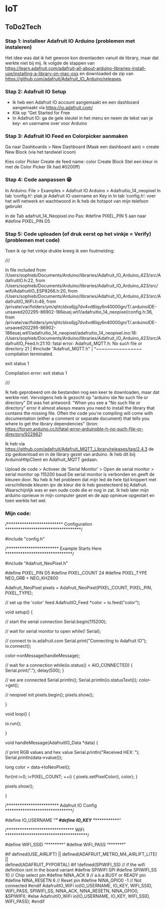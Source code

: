 # IoT

## ToDo2Tech

### Stap 1: installeer Adafruit IO Arduino (problemen met instaleren)

Het idee was dat ik het gewoon kon downlaoden vanuit de library, maar dat werkte niet bij mij. Ik volgde de stappen van https://learn.adafruit.com/adafruit-all-about-arduino-libraries-install-use/installing-a-library-on-mac-osx en downloaded de zip van https://github.com/adafruit/Adafruit_IO_Arduino/releases.


### Stap 2: Adafruit IO Setup

- Ik heb een Adafruit IO account aangemaakt en een dashboard aangemaakt via https://io.adafruit.com/
- Klik op “Get Started for Free 
- In Adafruit IO: ga de gele sleutel in het menu en neem de tekst van je key- en username over voor Arduino


### Stap 3: Adafruit IO Feed en Colorpicker aanmaken

Ga naar Dashboards > New Dashboard (Maak een dashboard aan) > create New Block (via het tandwiel icoon)
 
Kies color Picker
Create de feed name: color
Create Block
Stel een kleur in met de Color Picker (Ik had #0200ff)


### Stap 4: Code aanpassen 😁
In Arduino: File > Examples > Adafruit IO Arduino > Adafruitio_14_neopixel
In tab ‘config.h’: plak je Adafruit IO username en Key in
In tab ‘config.h’: voer het wifi netwerk en wachtwoord in 
Ik heb de hotspot van mijn telefoon gebruikt

in de Tab adafruit_14_Neopixel.ino
Pas: #define PIXEL_PIN 5 aan naar #define PIXEL_PIN D5


### Stap 5: Code uploaden (of druk eerst op het vinkje =  Verify) (problemen met code)

Toen ik op het vinkje drukte kreeg ik een foutmelding: 

///

In file included from /Users/sophieb/Documents/Arduino/libraries/Adafruit_IO_Arduino_423/src/AdafruitIO.h:22,
                 from /Users/sophieb/Documents/Arduino/libraries/Adafruit_IO_Arduino_423/src/wifi/AdafruitIO_ESP8266.h:20,
                 from /Users/sophieb/Documents/Arduino/libraries/Adafruit_IO_Arduino_423/src/AdafruitIO_WiFi.h:46,
                 from /private/var/folders/ym/qhtcldxs6jg7dv4vd6lqy6n40000gn/T/.arduinoIDE-unsaved202295-86902-186euej.wti1/adafruitio_14_neopixel/config.h:36,
                 from /private/var/folders/ym/qhtcldxs6jg7dv4vd6lqy6n40000gn/T/.arduinoIDE-unsaved202295-86902-186euej.wti1/adafruitio_14_neopixel/adafruitio_14_neopixel.ino:18:
/Users/sophieb/Documents/Arduino/libraries/Adafruit_IO_Arduino_423/src/AdafruitIO_Feed.h:21:10: fatal error: Adafruit_MQTT.h: No such file or directory
   21 | #include "Adafruit_MQTT.h"
      |          ^~~~~~~~~~~~~~~~~
compilation terminated.

exit status 1

Compilation error: exit status 1

///

Ik heb geprobeerd om de bestanden nog een keer te downloaden, maar dat werkte niet. Vervolgens heb ik gezocht op "arduino ide No such file or directory"
Dit was het antwoord:
"When you see a "No such file or directory" error it almost always means you need to install the library that contains the missing file. Often the code you're compiling will come with documentation (either a comment or separate document) that tells you where to get the library dependencies" (bron: https://forum.arduino.cc/t/fatal-error-arduinoble-h-no-such-file-or-directory/922962)

Ik heb via https://github.com/adafruit/Adafruit_MQTT_Library/releases/tag/2.4.3 de zip gedownload en in de library gezet van arduino. Ik heb dit biij ArduinoHttpClient en Adafruit_MQTT gedaan.


Upload de code > Activeer de ‘Serial Monitor’ > Open de serial monitor > serial monitor op 115200 baud
De serial monitor is verbonden en geeft de kleuren door.
Nu heb ik het probleem dat mijn led de hele tijd knippert met verschillende kleuren ipv de kleur die ik heb geselecteerd bij Adafruit.
Waarschijnlijk was er een oude code die er nog in zat. Ik heb later mijn arduino opnieuw in mijn computer gezet en de app opnieuw opgestart en toen werkte het wel.


### Mijn code:



/************************** Configuration ***********************************/

#include "config.h"

/************************ Example Starts Here *******************************/

#include "Adafruit_NeoPixel.h"

#define PIXEL_PIN     D5
#define PIXEL_COUNT   24
#define PIXEL_TYPE    NEO_GRB + NEO_KHZ800

Adafruit_NeoPixel pixels = Adafruit_NeoPixel(PIXEL_COUNT, PIXEL_PIN, PIXEL_TYPE);

// set up the 'color' feed
AdafruitIO_Feed *color = io.feed("color");

void setup() {

  // start the serial connection
  Serial.begin(115200);

  // wait for serial monitor to open
  while(! Serial);

  // connect to io.adafruit.com
  Serial.print("Connecting to Adafruit IO");
  io.connect();

  color->onMessage(handleMessage);

  // wait for a connection
  while(io.status() < AIO_CONNECTED) {
    Serial.print(".");
    delay(500);
  }

  // we are connected
  Serial.println();
  Serial.println(io.statusText());
  color->get();

  // neopixel init
  pixels.begin();
  pixels.show();

}

void loop() {

  io.run();

}

void handleMessage(AdafruitIO_Data *data) {

  // print RGB values and hex value
  Serial.println("Received HEX: ");
  Serial.println(data->value());

  long color = data->toNeoPixel();

  for(int i=0; i<PIXEL_COUNT; ++i) {
    pixels.setPixelColor(i, color);
  }

  pixels.show();

}


/************************ Adafruit IO Config *******************************/

#define IO_USERNAME  “*******”
#define IO_KEY       “******************”

/******************************* WIFI **************************************/



#define WIFI_SSID “********”
#define WIFI_PASS “*******”

#if defined(USE_AIRLIFT) || defined(ADAFRUIT_METRO_M4_AIRLIFT_LITE) ||         \
    defined(ADAFRUIT_PYPORTAL)
#if !defined(SPIWIFI_SS) // if the wifi definition isnt in the board variant
#define SPIWIFI SPI
#define SPIWIFI_SS 10 // Chip select pin
#define NINA_ACK 9    // a.k.a BUSY or READY pin
#define NINA_RESETN 6 // Reset pin
#define NINA_GPIO0 -1 // Not connected
#endif
AdafruitIO_WiFi io(IO_USERNAME, IO_KEY, WIFI_SSID, WIFI_PASS, SPIWIFI_SS,
                   NINA_ACK, NINA_RESETN, NINA_GPIO0, &SPIWIFI);
#else
AdafruitIO_WiFi io(IO_USERNAME, IO_KEY, WIFI_SSID, WIFI_PASS);
#endif


